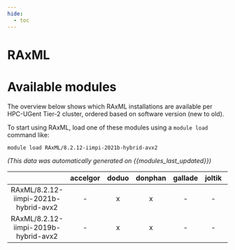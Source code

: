 ```yaml
---
hide:
  - toc
---
```


RAxML
=====

# Available modules


The overview below shows which RAxML installations are available per HPC-UGent Tier-2 cluster, ordered based on software version (new to old).

To start using RAxML, load one of these modules using a `module load` command like:

```shell
module load RAxML/8.2.12-iimpi-2021b-hybrid-avx2
```

*(This data was automatically generated on {{modules_last_updated}})*  

| |accelgor|doduo|donphan|gallade|joltik|shinx|
| :---: | :---: | :---: | :---: | :---: | :---: | :---: |
|RAxML/8.2.12-iimpi-2021b-hybrid-avx2|-|x|x|-|-|-|
|RAxML/8.2.12-iimpi-2019b-hybrid-avx2|-|x|x|-|-|-|
